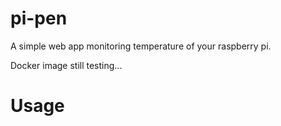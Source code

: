 # pi-pen
A simple web app monitoring temperature of your raspberry pi.

Docker image still testing...

# Usage